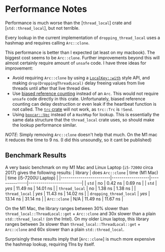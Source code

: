# Performance Notes
Performance is much worse than the [`thread_local`] crate and [`std::thread_local`], but not terrible.

Every lookup in the current implementation of `dropping_thread_local` uses a hashmap and requires calling `Arc::clone`.

This performance is better than I expected (at least on my macbook). The biggest cost seems to be `Arc::clone`. Further improvements beyond this will almost certainly require amount of `unsafe` code. I have three ideas for improvement:

- Avoid requiring `Arc::clone` by using a [`LocalKey::with`] style API, and making `drop(DroppingThreadLocal)` delay freeing values from live threads until after that live thread dies.
- Use [biased reference counting] instead of an `Arc`. This would not require `unsafe` code directly in this crate. Unfortunately, biased reference counting can delay destruction or even leak if the heartbeat function is not called. The [`trc` crate] will not work, as `trc::Trc` is `!Send`.
- Using [`boxcar::Vec`] instead of a `HashMap` for lookup. This is essentially the same data structure that the `thread_local` crate uses, so should make the lookup performance similar.

*NOTE*: Simply removing `Arc::clone` doesn't help that much. On the M1 mac it reduces the time to 9 ns. (I did this unsoundly, so it cant be published)

[biased reference counting]: https://dl.acm.org/doi/10.1145/3243176.3243195
[`LocalKey::with`]: https://doc.rust-lang.org/std/thread/struct.LocalKey.html#method.with
[`boxcar::Vec`]: https://docs.rs/boxcar/0.2.13/boxcar/struct.Vec.html
[`trc` crate]: https://github.com/ericlbuehler/trc

## Benchmark Results
A very basic benchmark on my M1 Mac and Linux Laptop (`i5-7200U` circa 2017) gives the following results:
| library                 | does `Arc::clone` | time (M1 Mac) | time (i5-7200U Laptop)    |
|-------------------------|-------------------|---------------|---------------------------|
| `std`                   | no                |  0.42 ns      |  0.69 ns                  |
| `std`                   | *yes*             | 11.49 ns      | 14.01 ns                  |
| `thread_local`          | no                |  1.38 ns      |  1.38 ns                  |
| `thread_local`          | *yes*             | 11.43 ns      | 14.02 ns                  |
| `dropping_thread_local` | *yes*             | 13.14 ns      | 31.14 ns                  |
| `Arc::clone`            | N/A               | 11.49 ns      | 11.67 ns                  |

On the M1 Mac, the library ranges between 30% slower than `thread_local::ThreadLocal::get` + `Arc::clone` and 30x slower than a plain `std::thread_local!` (on the Intel). On my older Linux laptop, this library ranges between 3x slower than `thread_local::ThreadLocal::get` + `Arc::clone` and 60x slower than a plain `std::thread_local`.

Surprisingly these results imply that [`Arc::clone`] is much more expensive the hashmap lookup, requiring 11ns by itself.

